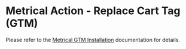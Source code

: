 # Metrical Action - Replace Cart Tag (GTM)

Please refer to the [Metrical GTM Installation](https://github.com/metric-al/gtm_metrical_library) documentation for details.